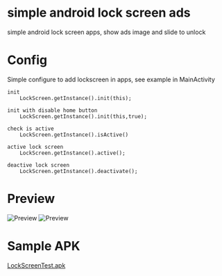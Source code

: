 # simple android lock screen ads
simple android lock screen apps, show ads image and slide to unlock

# Config
Simple configure to add lockscreen in apps, see example in MainActivity
    
    init
        LockScreen.getInstance().init(this);

    init with disable home button
        LockScreen.getInstance().init(this,true);

    check is active 
        LockScreen.getInstance().isActive()

    active lock screen
        LockScreen.getInstance().active();
    
    deactive lock screen
        LockScreen.getInstance().deactivate();

# Preview
![Preview ](https://raw.githubusercontent.com/SeptiyanAndika/simple-lockscreen-ads/master/preview/setting.png)
![Preview ](https://raw.githubusercontent.com/SeptiyanAndika/simple-lockscreen-ads/master/preview/lockscreen.png)

# Sample APK
[LockScreenTest.apk](https://raw.githubusercontent.com/SeptiyanAndika/simple-lockscreen-ads/master/apk/LockScreenTest.apk)
